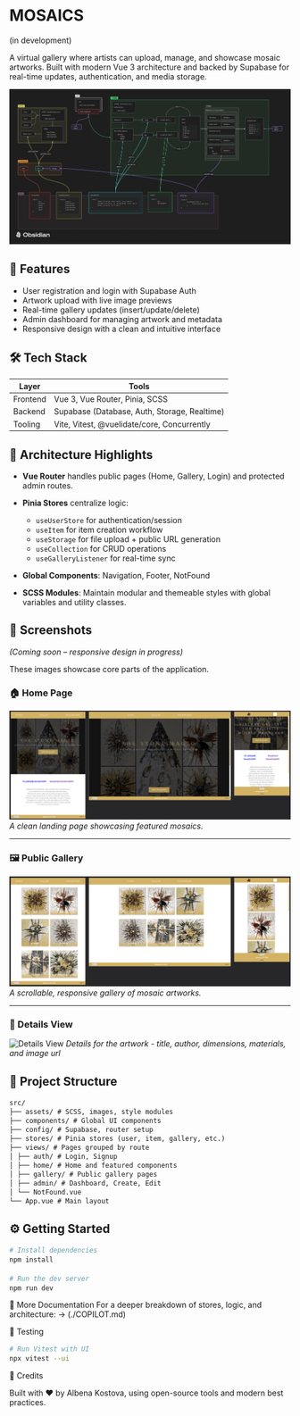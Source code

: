 # MOSAICS

(in development)

<!-- Virtual gallery app with admin functionalities -->
A virtual gallery where artists can upload, manage, and showcase mosaic artworks. Built with modern Vue 3 architecture and backed by Supabase for real-time updates, authentication, and media storage.

![Architecture Overview](./architecture-diagram.png)

## 🚀 Features

- User registration and login with Supabase Auth
- Artwork upload with live image previews
- Real-time gallery updates (insert/update/delete)
- Admin dashboard for managing artwork and metadata
- Responsive design with a clean and intuitive interface

## 🛠️ Tech Stack

| Layer      | Tools                                |
|------------|--------------------------------------|
| Frontend   | Vue 3, Vue Router, Pinia, SCSS       |
| Backend    | Supabase (Database, Auth, Storage, Realtime) |
| Tooling    | Vite, Vitest, @vuelidate/core, Concurrently |

## 🧠 Architecture Highlights

- **Vue Router** handles public pages (Home, Gallery, Login) and protected admin routes.
- **Pinia Stores** centralize logic:
  - `useUserStore` for authentication/session
  - `useItem` for item creation workflow
  - `useStorage` for file upload + public URL generation
  - `useCollection` for CRUD operations
  - `useGalleryListener` for real-time sync

- **Global Components**: Navigation, Footer, NotFound
- **SCSS Modules**: Maintain modular and themeable styles with global variables and utility classes.

## 📸 Screenshots

*(Coming soon – responsive design in progress)*


These images showcase core parts of the application.

### 🏠 Home Page

![Home View](./screenshots/home.png)
*A clean landing page showcasing featured mosaics.*

---

### 🖼️ Public Gallery

![Gallery View](./screenshots/gallery.png)
*A scrollable, responsive gallery of mosaic artworks.*

---
### 🎨 Details View

![Details View](./screenshots/details-mobile.png)
*Details for the artwork - title, author, dimensions, materials, and image url*

<!-- 
💡 Tips for good screenshots
Use light/dark mode contrast if you support both

Hide dev tools or address bar

Use consistent browser size (e.g., 1280×800)

Consider labeling overlays with arrows/text using tools like CleanShot, Snagit, or even Figma

*******

### 🔐 Login Page

![Login Page](./screenshots/login.png)
*Simple authentication form using Supabase Auth.*

---

### 🧑‍🎨 Admin Dashboard

![Admin Dashboard](./screenshots/admin-dashboard.png)
*Admin panel for managing artworks, authors, and metadata.*

---

### 🎨 Create Mosaic

![Create Page](./screenshots/create.png)
*Artwork upload form with live image preview and validation.*

 -->

## 📁 Project Structure
```
src/
├── assets/ # SCSS, images, style modules
├── components/ # Global UI components
├── config/ # Supabase, router setup
├── stores/ # Pinia stores (user, item, gallery, etc.)
├── views/ # Pages grouped by route
│ ├── auth/ # Login, Signup
│ ├── home/ # Home and featured components
│ ├── gallery/ # Public gallery pages
│ ├── admin/ # Dashboard, Create, Edit
│ └── NotFound.vue
└── App.vue # Main layout
```

## ⚙️ Getting Started

```bash
# Install dependencies
npm install

# Run the dev server
npm run dev
```

📖 More Documentation
For a deeper breakdown of stores, logic, and architecture:
→ (./COPILOT.md)

🧪 Testing
```bash
# Run Vitest with UI
npx vitest --ui
```

🙌 Credits

Built with ❤️ by Albena Kostova, using open-source tools and modern best practices.
